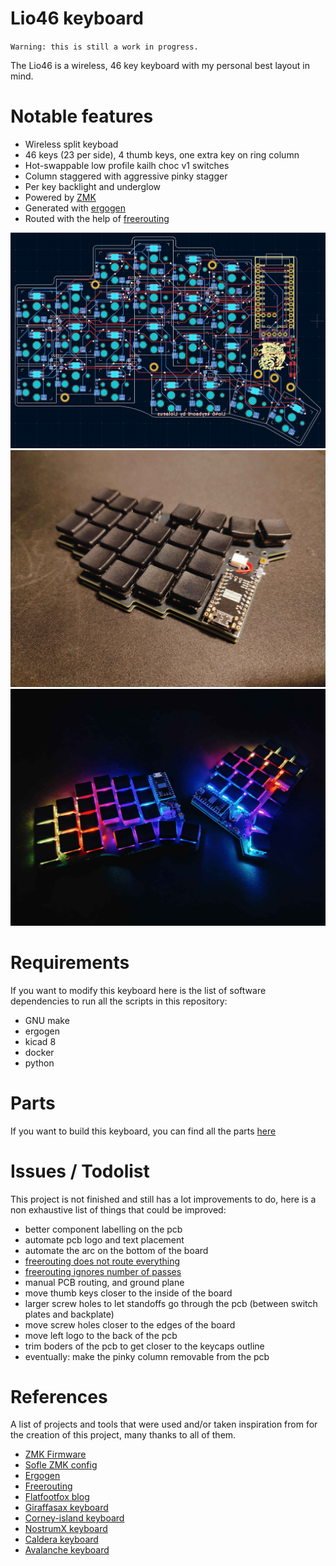 # Lio46 keyboard
`Warning: this is still a work in progress.`

The Lio46 is a wireless, 46 key keyboard with my personal best layout in mind.  

# Notable features
- Wireless split keyboad
- 46 keys (23 per side), 4 thumb keys, one extra key on ring column
- Hot-swappable low profile kailh choc v1 switches
- Column staggered with aggressive pinky stagger
- Per key backlight and underglow
- Powered by [ZMK](https://zmk.dev/)
- Generated with [ergogen](https://github.com/ergogen/ergogen) 
- Routed with the help of [freerouting](https://github.com/freerouting/freerouting)

![kicad screenshot](pictures/kicad_screen.png)
![Lio 46](pictures/lio.jpg)
![Lio 46 RGB](pictures/lio_rgb.jpg)


# Requirements
If you want to modify this keyboard here is the list of software dependencies to run all the scripts in this repository:

- GNU make
- ergogen
- kicad 8
- docker
- python

# Parts
If you want to build this keyboard, you can find all the parts [here](https://github.com/Liolaeus/lio46/blob/master/parts.md)

# Issues / Todolist
This project is not finished and still has a lot improvements to do, here is a non exhaustive list of things that could be improved:

- better component labelling on the pcb
- automate pcb logo and text placement
- automate the arc on the bottom of the board
- [freerouting does not route everything](https://github.com/freerouting/freerouting/issues/367)
- [freerouting ignores number of passes](https://github.com/freerouting/freerouting/issues/376)
- manual PCB routing, and ground plane
- move thumb keys closer to the inside of the board
- larger screw holes to let standoffs go through the pcb (between switch plates and backplate)
- move screw holes closer to the edges of the board
- move left logo to the back of the pcb
- trim boders of the pcb to get closer to the keycaps outline
- eventually: make the pinky column removable from the pcb

# References
A list of projects and tools that were used and/or taken inspiration from for the creation of this project, many thanks to all of them.

- [ZMK Firmware](https://zmk.dev/)
- [Sofle ZMK config](https://github.com/zmkfirmware/zmk/tree/0820991901a95ab7a0eb1f1cc608a631d514e26c/app/boards/shields/sofle)
- [Ergogen](https://github.com/ergogen/ergogen)
- [Freerouting](https://github.com/freerouting/freerouting)
- [Flatfootfox blog](https://flatfootfox.com/ergogen-part1-units-points/)
- [Giraffasax keyboard](https://github.com/Giraffasax/SpUnLy58/tree/main)
- [Corney-island keyboard](https://github.com/ceoloide/corney-island)
- [NostrumX keyboard](https://github.com/bennytrouser/NostrumX/tree/main)
- [Caldera keyboard](https://github.com/christianselig/caldera-keyboard/tree/main)
- [Avalanche keyboard](https://github.com/vlkv/avalanche/tree/master)
